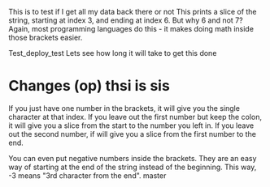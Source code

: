 This is to test if I get all my data back there or not
This prints a slice of the string, starting at index 3, and ending at index 6. But why 6 and not 7? Again, most programming languages do this - it makes doing math inside those brackets easier.

Test_deploy_test
Lets see how long it will take to get this done

Changes (op) thsi is sis 
=======
If you just have one number in the brackets, it will give you the single character at that index. If you leave out the first number but keep the colon, it will give you a slice from the start to the number you left in. If you leave out the second number, if will give you a slice from the first number to the end.

You can even put negative numbers inside the brackets. They are an easy way of starting at the end of the string instead of the beginning. This way, -3 means "3rd character from the end".
master
